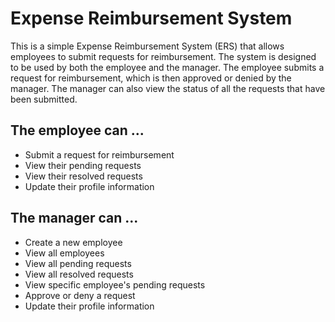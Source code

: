 # Expense Reimbursement System

This is a simple Expense Reimbursement System (ERS) that allows employees to submit requests for reimbursement. The system is designed to be used by both the employee and the manager. The employee submits a request for reimbursement, which is then approved or denied by the manager. The manager can also view the status of all the requests that have been submitted.

## The employee can ...

- Submit a request for reimbursement
- View their pending requests
- View their resolved requests
- Update their profile information

## The manager can ...

- Create a new employee
- View all employees
- View all pending requests
- View all resolved requests
- View specific employee's pending requests
- Approve or deny a request
- Update their profile information
